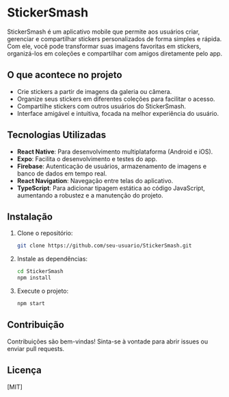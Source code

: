 
# StickerSmash

StickerSmash é um aplicativo mobile que permite aos usuários criar, gerenciar e compartilhar stickers personalizados de forma simples e rápida. Com ele, você pode transformar suas imagens favoritas em stickers, organizá-los em coleções e compartilhar com amigos diretamente pelo app.

## O que acontece no projeto

- Crie stickers a partir de imagens da galeria ou câmera.
- Organize seus stickers em diferentes coleções para facilitar o acesso.
- Compartilhe stickers com outros usuários do StickerSmash.
- Interface amigável e intuitiva, focada na melhor experiência do usuário.

## Tecnologias Utilizadas

- **React Native**: Para desenvolvimento multiplataforma (Android e iOS).
- **Expo**: Facilita o desenvolvimento e testes do app.
- **Firebase**: Autenticação de usuários, armazenamento de imagens e banco de dados em tempo real.
- **React Navigation**: Navegação entre telas do aplicativo.
- **TypeScript**: Para adicionar tipagem estática ao código JavaScript, aumentando a robustez e a manutenção do projeto.

## Instalação

1. Clone o repositório:
   ```bash
   git clone https://github.com/seu-usuario/StickerSmash.git
   ```
2. Instale as dependências:
   ```bash
   cd StickerSmash
   npm install
   ```
3. Execute o projeto:
   ```bash
   npm start
   ```

## Contribuição

Contribuições são bem-vindas! Sinta-se à vontade para abrir issues ou enviar pull requests.

## Licença

[MIT]
